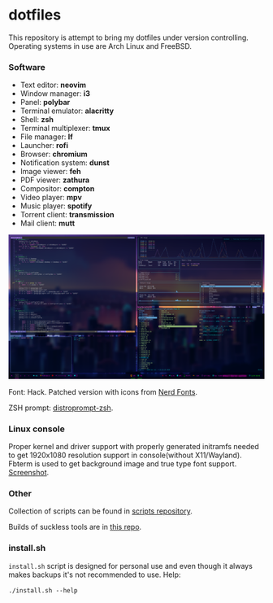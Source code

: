 # dotfiles

This repository is attempt to bring my dotfiles under version controlling. Operating systems in use are Arch Linux and FreeBSD.

### Software

+ Text editor:          **neovim**
+ Window manager:       **i3**
+ Panel:                **polybar**
+ Terminal emulator:    **alacritty**
+ Shell:                **zsh**
+ Terminal multiplexer: **tmux**
+ File manager:         **lf**
+ Launcher:             **rofi**
+ Browser:              **chromium**
+ Notification system:  **dunst**
+ Image viewer:         **feh**
+ PDF viewer:           **zathura**
+ Compositor:           **compton**
+ Video player:         **mpv**
+ Music player:         **spotify**
+ Torrent client:       **transmission**
+ Mail client:          **mutt**


![Screenshot](screenshots/screenshot.png?raw=true)

Font: Hack. Patched version with icons from [Nerd Fonts](https://github.com/ryanoasis/nerd-fonts).

ZSH prompt: [distroprompt-zsh](https://github.com/mjturt/distroprompt-zsh).

### Linux console

Proper kernel and driver support with properly generated initramfs needed to get 1920x1080 resolution support in console(without X11/Wayland). Fbterm is used to get background image and true type font support. [Screenshot](screenshots/console.png?raw=true).

### Other

Collection of scripts can be found in [scripts repository](https://github.com/mjturt/scripts).

Builds of suckless tools are in [this repo](https://github.com/mjturt/suckless).

### install.sh

`install.sh` script is designed for personal use and even though it always makes backups it's not recommended to use. Help:
```
./install.sh --help
```
